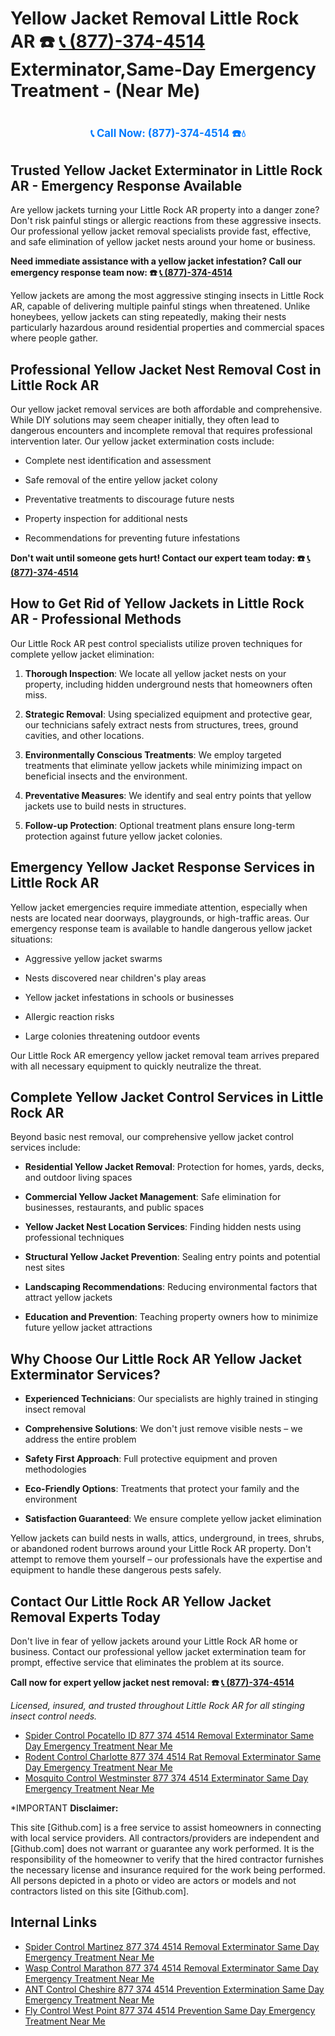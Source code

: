 # Yellow Jacket Removal Little Rock AR ☎️ [📞 (877)-374-4514](https://pest-control-4514.netlify.app) Exterminator,Same-Day Emergency Treatment - (Near Me)
# 

<p align="center" style="font-size: 1.2em; font-weight: bold; margin: 20px 0;">
  <a href="https://pest-control-4514.netlify.app" target="_blank" style="color: #007BFF; text-decoration: none;">📞 Call Now: (877)-374-4514 ☎️💧</a>
</p>

## Trusted Yellow Jacket Exterminator in Little Rock AR - Emergency Response Available

Are yellow jackets turning your Little Rock AR property into a danger zone? Don't risk painful stings or allergic reactions from these aggressive insects. Our professional yellow jacket removal specialists provide fast, effective, and safe elimination of yellow jacket nests around your home or business.

**Need immediate assistance with a yellow jacket infestation? Call our emergency response team now: ☎️ [📞 (877)-374-4514](https://pest-control-4514.netlify.app)**

Yellow jackets are among the most aggressive stinging insects in Little Rock AR, capable of delivering multiple painful stings when threatened. Unlike honeybees, yellow jackets can sting repeatedly, making their nests particularly hazardous around residential properties and commercial spaces where people gather.

## Professional Yellow Jacket Nest Removal Cost in Little Rock AR

Our yellow jacket removal services are both affordable and comprehensive. While DIY solutions may seem cheaper initially, they often lead to dangerous encounters and incomplete removal that requires professional intervention later. Our yellow jacket extermination costs include:

- Complete nest identification and assessment

- Safe removal of the entire yellow jacket colony

- Preventative treatments to discourage future nests

- Property inspection for additional nests

- Recommendations for preventing future infestations

**Don't wait until someone gets hurt! Contact our expert team today: ☎️ [📞 (877)-374-4514](https://pest-control-4514.netlify.app)**

## How to Get Rid of Yellow Jackets in Little Rock AR - Professional Methods

Our Little Rock AR pest control specialists utilize proven techniques for complete yellow jacket elimination:

1. **Thorough Inspection**: We locate all yellow jacket nests on your property, including hidden underground nests that homeowners often miss.

2. **Strategic Removal**: Using specialized equipment and protective gear, our technicians safely extract nests from structures, trees, ground cavities, and other locations.

3. **Environmentally Conscious Treatments**: We employ targeted treatments that eliminate yellow jackets while minimizing impact on beneficial insects and the environment.

4. **Preventative Measures**: We identify and seal entry points that yellow jackets use to build nests in structures.

5. **Follow-up Protection**: Optional treatment plans ensure long-term protection against future yellow jacket colonies.

## Emergency Yellow Jacket Response Services in Little Rock AR

Yellow jacket emergencies require immediate attention, especially when nests are located near doorways, playgrounds, or high-traffic areas. Our emergency response team is available to handle dangerous yellow jacket situations:

- Aggressive yellow jacket swarms

- Nests discovered near children's play areas

- Yellow jacket infestations in schools or businesses

- Allergic reaction risks

- Large colonies threatening outdoor events

Our Little Rock AR emergency yellow jacket removal team arrives prepared with all necessary equipment to quickly neutralize the threat.

## Complete Yellow Jacket Control Services in Little Rock AR

Beyond basic nest removal, our comprehensive yellow jacket control services include:

- **Residential Yellow Jacket Removal**: Protection for homes, yards, decks, and outdoor living spaces

- **Commercial Yellow Jacket Management**: Safe elimination for businesses, restaurants, and public spaces

- **Yellow Jacket Nest Location Services**: Finding hidden nests using professional techniques

- **Structural Yellow Jacket Prevention**: Sealing entry points and potential nest sites

- **Landscaping Recommendations**: Reducing environmental factors that attract yellow jackets

- **Education and Prevention**: Teaching property owners how to minimize future yellow jacket attractions

## Why Choose Our Little Rock AR Yellow Jacket Exterminator Services?

- **Experienced Technicians**: Our specialists are highly trained in stinging insect removal

- **Comprehensive Solutions**: We don't just remove visible nests – we address the entire problem

- **Safety First Approach**: Full protective equipment and proven methodologies

- **Eco-Friendly Options**: Treatments that protect your family and the environment

- **Satisfaction Guaranteed**: We ensure complete yellow jacket elimination

Yellow jackets can build nests in walls, attics, underground, in trees, shrubs, or abandoned rodent burrows around your Little Rock AR property. Don't attempt to remove them yourself – our professionals have the expertise and equipment to handle these dangerous pests safely.

## Contact Our Little Rock AR Yellow Jacket Removal Experts Today

Don't live in fear of yellow jackets around your Little Rock AR home or business. Contact our professional yellow jacket extermination team for prompt, effective service that eliminates the problem at its source.

**Call now for expert yellow jacket nest removal: ☎️ [📞 (877)-374-4514](https://pest-control-4514.netlify.app)**

*Licensed, insured, and trusted throughout Little Rock AR for all stinging insect control needs.*


- [Spider Control Pocatello ID 877 374 4514 Removal Exterminator Same Day Emergency Treatment Near Me](https://github.com/allyoucaneatsushiin/pest-control/blob/main/Spider-Control-Pocatello-ID-877-374-4514-Removal-Exterminator-Same-Day-Emergency-Treatment-Near-Me.md)
- [Rodent Control Charlotte 877 374 4514 Rat Removal Exterminator Same Day Emergency Treatment Near Me](https://github.com/allyoucaneatsushiin/pest-control/blob/main/Rodent-Control-Charlotte-877-374-4514-Rat-Removal-Exterminator-Same-Day-Emergency-Treatment-Near-Me.md)
- [Mosquito Control Westminster 877 374 4514 Exterminator Same Day Emergency Treatment Near Me](https://github.com/allyoucaneatsushiin/pest-control/blob/main/Mosquito-Control-Westminster-877-374-4514-Exterminator-Same-Day-Emergency-Treatment-Near-Me.md)


*IMPORTANT **Disclaimer:**  

This site [Github.com] is a free service to assist homeowners in connecting with local service providers. All contractors/providers are independent and [Github.com] does not warrant or guarantee any work performed. It is the responsibility of the homeowner to verify that the hired contractor furnishes the necessary license and insurance required for the work being performed. All persons depicted in a photo or video are actors or models and not contractors listed on this site [Github.com].


## Internal Links
- [Spider Control Martinez 877 374 4514 Removal Exterminator Same Day Emergency Treatment Near Me](https://github.com/allyoucaneatsushiin/pest-control/blob/main/Spider-Control-Martinez-877-374-4514-Removal-Exterminator-Same-Day-Emergency-Treatment-Near-Me.md)
- [Wasp Control Marathon 877 374 4514 Removal Exterminator Same Day Emergency Treatment Near Me](https://github.com/allyoucaneatsushiin/pest-control/blob/main/Wasp-Control-Marathon-877-374-4514-Removal-Exterminator-Same-Day-Emergency-Treatment-Near-Me.md)
- [ANT Control Cheshire 877 374 4514 Prevention Extermination Same Day Emergency Treatment Near Me](https://github.com/allyoucaneatsushiin/pest-control/blob/main/ANT-Control-Cheshire-877-374-4514-Prevention-Extermination-Same-Day-Emergency-Treatment-Near-Me.md)
- [Fly Control West Point 877 374 4514 Prevention Same Day Emergency Treatment Near Me](https://github.com/allyoucaneatsushiin/pest-control/blob/main/Fly-Control-West-Point-877-374-4514-Prevention-Same-Day-Emergency-Treatment-Near-Me.md)
